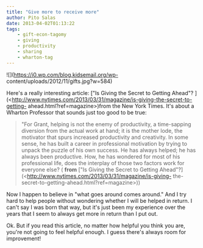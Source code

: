 ```yaml
---
title: "Give more to receive more"
author: Pito Salas
date: 2013-04-02T01:13:22
tags:
    - gift-econ-tagomy
    - giving
    - productivity
    - sharing
    - wharton-tag
---
```




![](https://i0.wp.com/blog.kidsemail.org/wp-
content/uploads/2012/11/gifts.jpg?w=584)

Here's a really interesting article: ["Is Giving the Secret to Getting Ahead"?
](<http://www.nytimes.com/2013/03/31/magazine/is-giving-the-secret-to-getting-
ahead.html?ref=magazine>)from the New York Times. It's about a Wharton
Professor that sounds just too good to be true:

> "For Grant, helping is not the enemy of productivity, a time-sapping
> diversion from the actual work at hand; it is the mother lode, the motivator
> that spurs increased productivity and creativity. In some sense, he has
> built a career in professional motivation by trying to unpack the puzzle of
> his own success. He has always helped; he has always been productive. How,
> he has wondered for most of his professional life, does the interplay of
> those two factors work for everyone else? ( **from** ["Is Giving the Secret
> to Getting Ahead"?](<http://www.nytimes.com/2013/03/31/magazine/is-giving-
> the-secret-to-getting-ahead.html?ref=magazine>))

Now I happen to believe in "what goes around comes around." And I try hard to
help people without wondering whether I will be helped in return. I can't say
I was born that way, but it's just been my experience over the years that I
seem to always get more in return than I put out.

Ok. But if you read this article, no matter how helpful you think you are,
you're not going to feel helpful enough. I guess there's always room for
improvement!


